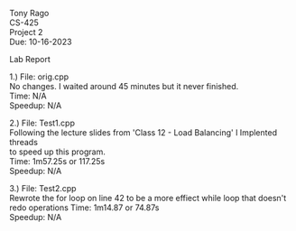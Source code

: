 Tony Rago <br>
CS-425 <br>
Project 2 <br>
Due: 10-16-2023 <br>

Lab Report <br>

1.) File: orig.cpp <br>
No changes. I waited around 45 minutes but it never finished. <br>
Time: N/A <br>
Speedup: N/A <br>


2.) File: Test1.cpp <br>
Following the lecture slides from 'Class 12 - Load Balancing' I Implented threads <br>
to speed up this program. <br>
Time: 1m57.25s or 117.25s <br>
Speedup: N/A <br>

3.) File: Test2.cpp <br>
Rewrote the for loop on line 42 to be a more effiect while loop that doesn't redo operations
Time: 1m14.87 or 74.87s <br>
Speedup: N/A  <br>

